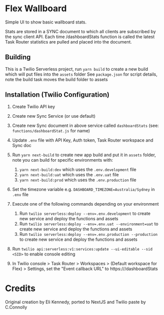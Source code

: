 # Flex Wallboard

Simple UI to show basic wallboard stats.

Stats are stored in a SYNC document to which all clients are subscribed by the sync client API. Each time /dashboardStats function is called the latest Task Router statistics are pulled and placed into the document.

## Building

This is a Twilio Serverless project, run `yarn build` to create a new build which will put files into the `assets` folder
See `package.json` for script details, note the build task moves the build folder to assets

## Installation (Twilio Configuration)

1. Create Twilio API key

2. Create new Sync Service (or use default)

3. Create new Sync document in above service called `dashboardStats` (see: `functions/dashboardStat.js` for name)

4. Update `.env` file with API Key, Auth token, Task Router workspace and Sync doc

5. Run `yarn next-build` to create new app build and put it in `assets` folder, note you can build for specific environments with:

   1. `yarn next-build:dev` which uses the `.env.development` file
   2. `yarn next-build:uat` which uses the `.env.uat` file
   3. `yarn next-build:prod` which uses the `.env.production` file

6. Set the timezone variable e.g. `DASHBOARD_TIMEZONE=Australia/Sydney` in `.env` file

7. Execute one of the following commands depending on your environment

   1. Run `twilio serverless:deploy --env=.env.development` to create new service and deploy the functions and assets
   2. Run `twilio serverless:deploy --env=.env.uat --environment=uat` to create new service and deploy the functions and assets
   3. Run `twilio serverless:deploy --env=.env.production --production` to create new service and deploy the functions and assets

8. Run `twilio api:serverless:v1:services:update --ui-editable --sid <SID>` to enable console editing

9. In Twilio console > Task Router > Workspaces > (Default workspace for Flex) > Settings, set the "Event callback URL" to https://<functions path>/dashboardStats

# Credits

Original creation by Eli Kennedy, ported to NextJS and Twilio paste by C.Connolly
